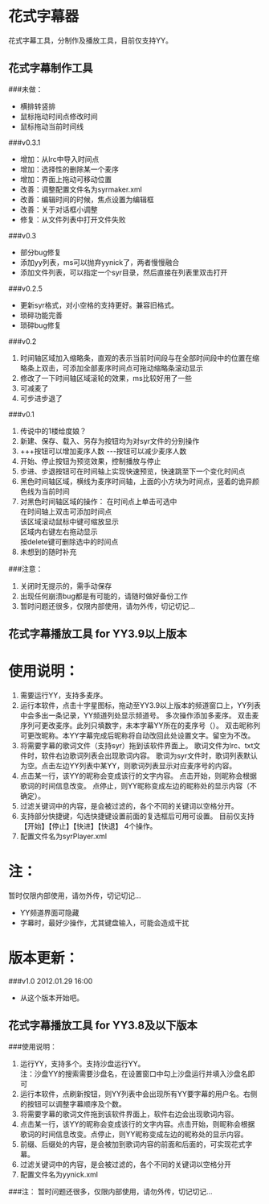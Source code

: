 ﻿花式字幕器
=======================================

花式字幕工具，分制作及播放工具，目前仅支持YY。





花式字幕制作工具
---------------------------------------

###未做：
*    横排转竖排
*    鼠标拖动时间点修改时间
*    鼠标拖动当前时间线

###v0.3.1
*    增加：从lrc中导入时间点
*    增加：选择性的删除某一个麦序
*    增加：界面上拖动可移动位置
*    改善：调整配置文件名为syrmaker.xml
*    改善：编辑时间的时候，焦点设置为编辑框
*    改善：关于对话框小调整
*    修复：从文件列表中打开文件失败

###v0.3
*    部分bug修复
*    添加yy列表，ms可以抛弃yynick了，两者慢慢融合
*    添加文件列表，可以指定一个syr目录，然后直接在列表里双击打开

###v0.2.5
*    更新syr格式，对小空格的支持更好。兼容旧格式。
*    琐碎功能完善
*    琐碎bug修复

###v0.2
1.   时间轴区域加入缩略条，直观的表示当前时间段与在全部时间段中的位置在缩略条上双击，可添加全部麦序时间点可拖动缩略条滚动显示
2.   修改了一下时间轴区域滚轮的效果，ms比较好用了一些
3.   可减麦了
4.   可步进步退了

###v0.1
1.   传说中的1楼给度娘？
2.   新建、保存、载入、另存为按钮均为对syr文件的分别操作
3.   +++按钮可以增加麦序人数 ---按钮可以减少麦序人数
4.   开始、停止按钮为预览效果，控制播放与停止
5.   步进、步退按钮可在时间轴上实现快速预览，快速跳至下一个变化时间点
6.   黑色时间轴区域，横线为麦序时间轴，上面的小方块为时间点，竖着的诡异颜色线为当前时间
7.   对黑色时间轴区域的操作：
     在时间点上单击可选中  
     在时间轴上双击可添加时间点  
     该区域滚动鼠标中键可缩放显示  
     区域内右键左右拖动显示  
     按delete键可删除选中的时间点  
8.   未想到的随时补充


###注意：
1.   关闭时无提示的，需手动保存
2.   出现任何崩溃bug都是有可能的，请随时做好备份工作
3.   暂时问题还很多，仅限内部使用，请勿外传，切记切记...





花式字幕播放工具 for YY3.9以上版本
---------------------------------------

使用说明：
=======================================

1.   需要运行YY，支持多麦序。
2.   运行本软件，点击十字星图标，拖动至YY3.9以上版本的频道窗口上，YY列表中会多出一条记录，YY频道列处显示频道号。
     多次操作添加多麦序。
	 双击麦序列可更改麦序。此列只填数字，未本字幕YY所在的麦序号（）。
	 双击昵称列可更改昵称。本YY字幕完成后昵称将自动改回此处设置文字。留空为不改。
3.   将需要字幕的歌词文件（支持syr）拖到该软件界面上。
     歌词文件为lrc、txt文件时，软件右边歌词列表会出现歌词内容。
	 歌词为syr文件时，歌词列表默认为空。点击左边YY列表中某YY，则歌词列表显示对应麦序号的内容。
4.   点击某一行，该YY的昵称会变成该行的文字内容。
     点击开始，则昵称会根据歌词的时间信息改变。
	 点停止，则YY昵称变成左边的昵称处的显示内容（不确定）。
5.   过滤关键词中的内容，是会被过滤的，各个不同的关键词以空格分开。
6.   支持部分快捷键，勾选快捷键设置前面的复选框后可用可设置。
     目前仅支持 【开始】【停止】【快进】【快退】 4个操作。
7.   配置文件名为syrPlayer.xml

注：
=======================================
暂时仅限内部使用，请勿外传，切记切记...

*   YY频道界面可隐藏
*   字幕时，最好少操作，尤其键盘输入，可能会造成干扰


版本更新：
=======================================

###v1.0
2012.01.29 16:00
*   从这个版本开始吧。



花式字幕播放工具 for YY3.8及以下版本
---------------------------------------

###使用说明：

1.   运行YY，支持多个。支持沙盘运行YY。  
     注：沙盘YY的搜索需要沙盘名，在设置窗口中勾上沙盘运行并填入沙盘名即可
2.   运行本软件，点刷新按钮，则YY列表中会出现所有YY要字幕的用户名。右侧的按钮可以调整字幕顺序及个数。
3.   将需要字幕的歌词文件拖到该软件界面上，软件右边会出现歌词内容。
4.   点击某一行，该YY的昵称会变成该行的文字内容。点击开始，则昵称会根据歌词的时间信息改变。点停止，则YY昵称变成左边的昵称处的显示内容。
5.   前缀、后缀处的内容，是会被加到歌词内容的前面和后面的，可实现花式字幕。
6.   过滤关键词中的内容，是会被过滤的，各个不同的关键词以空格分开
7.   配置文件名为yynick.xml

###注：
暂时问题还很多，仅限内部使用，请勿外传，切记切记...

